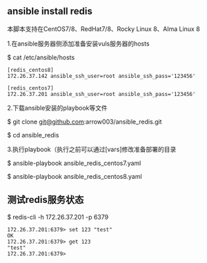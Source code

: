 ## ansible install redis

本脚本支持在CentOS7/8、RedHat7/8、Rocky Linux 8、Alma Linux 8

1.在ansible服务器侧添加准备安装vuls服务器的hosts

$ cat /etc/ansible/hosts 
```
[redis_centos8]
172.26.37.142 ansible_ssh_user=root ansible_ssh_pass='123456'

[redis_centos7]
172.26.37.201 ansible_ssh_user=root ansible_ssh_pass='123456'
```
2.下载ansible安装的playbook等文件

$ git clone git@github.com:arrow003/ansible_redis.git

$ cd ansible_redis

3.执行playbook（执行之前可以通过[vars]修改准备部署的目录

$ ansible-playbook ansible_redis_centos7.yaml

$ ansible-playbook ansible_redis_centos8.yaml

## 测试redis服务状态

$ redis-cli -h 172.26.37.201 -p 6379
```
172.26.37.201:6379> set 123 "test"
OK
172.26.37.201:6379> get 123
"test"
172.26.37.201:6379> 
```
